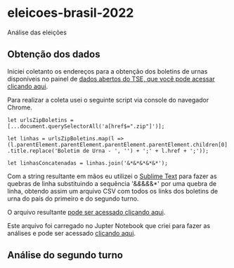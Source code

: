 # eleicoes-brasil-2022
Análise das eleições

## Obtenção dos dados
Iniciei coletanto os endereços para a obtenção dos boletins de urnas disponíveis no painel de [dados abertos do TSE, que você pode acessar clicando aqui](https://dadosabertos.tse.jus.br/dataset/resultados-2022-boletim-de-urna).

Para realizar a coleta usei o seguinte script via console do navegador Chrome.

`let urlsZipBoletins = [...document.querySelectorAll('a[href$=".zip"]')];`

`let linhas = urlsZipBoletins.map(l => (l.parentElement.parentElement.parentElement.parentElement.children[0].title.replace('Boletim de Urna - ', '') + ';' + l.href + ';'));`

`let linhasConcatenadas = linhas.join('&*&*&*&*&*');`

Com a string resultante em mãos eu utilizei o [Sublime Text](https://www.sublimetext.com) para fazer as quebras de linha substituindo a sequência '&*&*&*&*&*' por uma quebra de linha, obtendo assim um arquivo CSV com todos os links dos boletins de urna do país do primeiro e do segundo turno.

O arquivo resultante [pode ser acessado clicando aqui](./linksBoletinsUrnas.csv).

Este arquivo foi carregado no Jupter Notebook que criei para fazer as análises e pode ser acessado [clicando aqui](https://colab.research.google.com/drive/1wVW5QNYDLzCYTCWGxG83P8XowoXy-3Z2?usp=sharing).

## Análise do segundo turno
